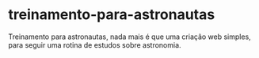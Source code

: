 # treinamento-para-astronautas
Treinamento para astronautas, nada mais é que uma criação web simples, para seguir uma rotina de estudos sobre astronomia.

